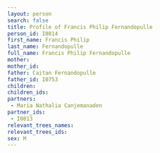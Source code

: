 ```yaml
---
layout: person
search: false
title: Profile of Francis Philip Fernandopulle
person_id: I0814
first_name: Francis Philip
last_name: Fernandopulle
full_name: Francis Philip Fernandopulle
mother: 
mother_id: 
father: Caitan Fernandopulle
father_id: I0753
children:
children_ids:
partners:
 - Maria Nathalia Canjemanaden
partner_ids:
 - I0813
relevant_trees_names:
relevant_trees_ids:
sex: M
---
```


